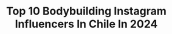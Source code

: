---
title: Top 10 Bodybuilding Instagram Influencers In Chile In 2024
description: >-
  Find top bodybuilding Instagram influencers in Chile in 2024. Most popular hashtags: #bodybuilding #fitness #chile #fit.
platform: Instagram
hits: 9
text_top: See the most popular Instagram accounts on inBeat.
text_bottom: inBeat holds 9 Instagram influencers like this in Chile for you to collaborate.
profiles:
  - username: "alef.cero"
    fullname: >-
      José Martínez
    bio: >-
      Ingeniero Industrial La fotografía mi pasión 📍Valencia - Spain- 📷 Fotógrafo ↔ Photographer Portraits | Retratos | Landscapes | Paisajes
    location: "Chile"
    followers: 35934
    engagement: 312
    commentsToLikes: 0.029705
    id: ck6u6hpujfnlo0j71jpmnyxl0
    verified: false
    hashtags: "#shoesaddict, #portraitpage, #valencia, #gorgeous"
  - username: "nicolas.amigo"
    fullname: >-
      Nicolas Amigo Saavedra
    bio: >-
      Asesoría nutricional 100% online Fisicoculturista C. Absoluto Chile 🇨🇱 x 3 🏆🏆🏆 Team Ayala 🇵🇾 @imperio_gym Embajador @rocket.burger.iqq 🍔
    location: "Chile"
    followers: 34095
    engagement: 280
    commentsToLikes: 0.032803
    id: ck5q12p5w8zc60i11n41ut1xh
    verified: false
    hashtags: "#chile, #bodybuilding, #teamayala, #chestworkout"
  - username: "segoviafitness"
    fullname: >-
      Segoviafitness
    bio: >-
      Base en Santiago de Chile 🇨🇱 🔺PERSONAL TRAINER 🔹Entrenamientos funcionales a domicilios 🔺Modelo influencer Fitness🇦🇷 🏄‍♂️🏂🚵‍♂️🚣‍♀️🏊🏻‍♂️🪂⚽️🤿
    location: "Chile"
    followers: 10607
    engagement: 991
    commentsToLikes: 0.028594
    id: ck5bysll2prgf0i11atnra2hi
    verified: false
    hashtags: "#fitnessmodel, #strong, #fit, #instagood"
  - username: "_rogerstarbuck"
    fullname: >-
      R O G E R   S T A R B U C K
    bio: >-
      Cada paso a tus objetivos son los yacimientos de tu meta, tú sueño, tú trascendencia de vida! #sipuedeselegir 🔹 Coch Life Fit 📩 🔹 Modelo-publicitario
    location: "Chile"
    followers: 9141
    engagement: 456
    commentsToLikes: 0.010463
    id: ck6u078wce07d0j71ppvfn2ha
    verified: false
    hashtags: ""
  - username: "fermadridc"
    fullname: >-
      Fer Madrid 🐘
    bio: >-
      🌟Healthy Life Style 👩‍🏫Physical Education Teacher 📍Stgo - Rgua Owner @calzasfitchile 🛍 y @alfajomaniacos 🟤 @clinicabiomedic 🧖🏻‍♀️ @elwndelaceite 👌🏻
    location: "Chile"
    followers: 11329
    engagement: 1321
    commentsToLikes: 0.034389
    id: ckf5ubi2rk9sk0j23x65bx4m2
    verified: false
    hashtags: "#strong, #pretty, #chilena, #likeforlikes"
  - username: "arcano.cl"
    fullname: >-
      Alexis
    bio: >-
      
    location: "Chile"
    followers: 22890
    engagement: 482
    commentsToLikes: 0.031024
    id: ckap4teob8sni0i78hqrvbbyi
    verified: false
    hashtags: "#bearofinstagram, #bigguys, #bigman, #follow"
  - username: "bertytossi"
    fullname: >-
      BERTY TOSSI MÉNDEZ ⚠️
    bio: >-
      👁‍🗨 Força _Foco _ Fé ♾ • 🏋🏻‍♂️ fitness Addict •👨🏻‍🎤Hairstylist @berthytossihair • 📧 Btossim@gmail.com
    location: "Chile"
    followers: 16470
    engagement: 679
    commentsToLikes: 0.018522
    id: ck5hs6imzw2q20i118f33ad45
    verified: false
    hashtags: "#curlyhair, #abs, #boy, #fitness"
  - username: "hugolalo.z"
    fullname: >-
      
    bio: >-
      Instructor Zumba💃 Tec. Electricidad⚡ ZinCon 2019 - Orlando, FL Profesor en SMARTFIT 🕺🏋️‍♂️ Amante del deporte🏃🏋⛸. Scorpio 🦂
    location: "Chile"
    followers: 7733
    engagement: 576
    commentsToLikes: 0.035836
    id: ck5zjekv2hg5f0i14nf20oonp
    verified: false
    hashtags: "#tiktokindo, #chilegay, #parqueelllano, #gymlove"
  - username: "selfcaree_beach"
    fullname: >-
      𝓢𝓮𝓵𝓯𝓬𝓪𝓻𝓮𝓮_𝓫𝓮𝓪𝓬𝓱 ||+44k 🥰
    bio: >-
      ☾ | publicidad al md ☾ | threads y selfcare ☾ | posts todos los días ☾ | dm siempre abierto
    location: "Chile"
    followers: 44736
    engagement: 1494
    commentsToLikes: 0.008553
    id: ckap40qv45c5p0i78aai0vlaq
    verified: false
    hashtags: "#comenta, #follow4followback, #following, #selfcareespa"
---